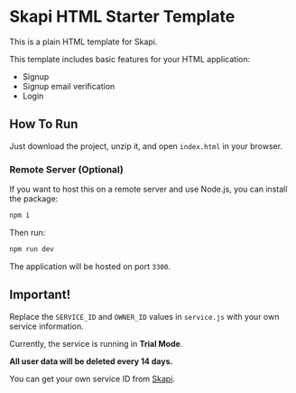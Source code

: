 # Skapi HTML Starter Template

This is a plain HTML template for Skapi.

This template includes basic features for your HTML application:

-   Signup
-   Signup email verification
-   Login

## How To Run

Just download the project, unzip it, and open `index.html` in your browser.

### Remote Server (Optional)

If you want to host this on a remote server and use Node.js, you can install the package:

```bash
npm i
```

Then run:

```bash
npm run dev
```

The application will be hosted on port `3300`.

## Important!

Replace the `SERVICE_ID` and `OWNER_ID` values in `service.js` with your own service information.

Currently, the service is running in **Trial Mode**.

**All user data will be deleted every 14 days.**

You can get your own service ID from [Skapi](https://www.skapi.com).
